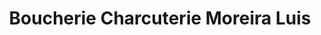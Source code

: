 ---
title: "Boucherie Charcuterie Moreira Luis"
url: /moissy-cramayel/boucherie-charcuterie-moreira-luis/
shop: Metzgerei
---